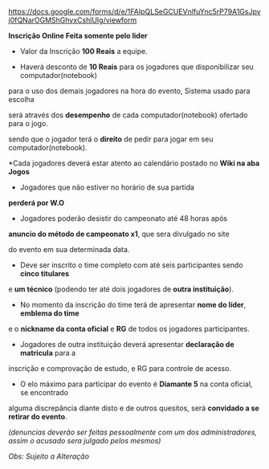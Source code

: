 <https://docs.google.com/forms/d/e/1FAIpQLSeGCUEVnlfuYnc5rP79A1GsJpvj0fQNarOGMShGhvxCshlUIg/viewform>  
**Inscrição Online Feita somente pelo lider**

- Valor da Inscrição **100 Reais** a equipe.
- Haverá desconto de **10 Reais** para os jogadores que disponibilizar seu computador(notebook)  

para o uso dos demais jogadores na hora do evento, Sistema usado para escolha  
será através dos **desempenho** de cada computador(notebook) ofertado para o jogo.  
sendo que o jogador terá o **direito** de pedir para jogar em seu computador(notebook).  
\*Cada jogadores deverá estar atento ao calendário postado no **Wiki na aba Jogos**

- Jogadores que não estiver no horário de sua partida

**perderá por W.O**

- Jogadores poderão desistir do campeonato até 48 horas após

**anuncio do método de campeonato x1**, que sera divulgado no site  
do evento em sua determinada data.

- Deve ser inscrito o time completo com até seis participantes sendo **cinco titulares**

e **um técnico** (podendo ter até dois jogadores de **outra instituição**).

- No momento da inscrição do time terá de apresentar **nome do líder**, **emblema do time**

e o **nickname da conta oficial** e **RG** de todos os jogadores participantes.

- Jogadores de outra instituição deverá apresentar **declaração de matricula** para a

inscrição e comprovação de estudo, e RG para controle de acesso.

- O elo máximo para participar do evento é **Diamante 5** na conta oficial, se encontrado

alguma discrepância diante disto e de outros quesitos, será **convidado a se retirar do evento**.  
*(denuncias deverão ser feitas pessoalmente com um dos administradores, assim o acusado sera julgado pelos mesmos)*

*Obs: Sujeito a Alteração*

